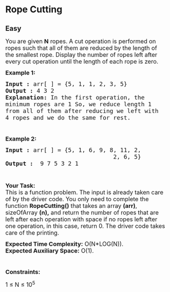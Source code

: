# Rope Cutting
## Easy
<div class="problems_problem_content__Xm_eO"><p><span style="font-size:18px">You are given <strong>N</strong> ropes. A cut operation is performed on ropes such that all of them are reduced by the length of the smallest rope. Display the number of ropes left after every cut operation until the length of each rope is zero.</span></p>

<p><span style="font-size:18px"><strong>Example 1:</strong></span></p>

<pre><span style="font-size:18px"><strong>Input :</strong> arr[ ] = {5, 1, 1, 2, 3, 5} </span>
<span style="font-size:18px"><strong>Output :</strong> 4 3 2 </span>
<span style="font-size:18px"><strong>Explanation:</strong> In the first operation, the 
minimum ropes are 1 So, we reduce length 1 
from all of them after reducing we left with 
4 ropes and we do the same for rest. </span></pre>

<p>&nbsp;</p>

<p><span style="font-size:18px"><strong>Example 2:</strong></span></p>

<pre><span style="font-size:18px"><strong>Input :</strong> arr[ ] = {5, 1, 6, 9, 8, 11, 2, 
                               2, 6, 5} <strong>
Output :</strong>  9 7 5 3 2 1</span></pre>

<p><br>
<br>
<span style="font-size:18px"><strong>Your Task:</strong><br>
This is a function problem. The input is already taken care of by the driver code. You only need to complete the function <strong>RopeCutting()</strong> that takes an array <strong>(arr)</strong>, sizeOfArray <strong>(n),</strong>&nbsp;and return the number of ropes that are left after each operation with space if&nbsp;no ropes left after one operation, in this case, return&nbsp;0. The driver code takes care of the printing.</span></p>

<p><span style="font-size:18px"><strong>Expected Time Complexity:</strong>&nbsp;O(N*LOG(N)).<br>
<strong>Expected Auxiliary Space:</strong>&nbsp;O(1).</span></p>

<p>&nbsp;</p>

<p><span style="font-size:18px"><strong>Constraints:</strong></span></p>

<p><span style="font-size:18px">1 ≤ N ≤ 10<sup>5</sup></span></p>
</div>